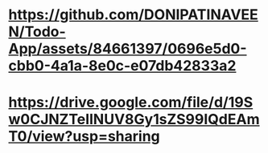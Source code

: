 # https://github.com/DONIPATINAVEEN/Todo-App/assets/84661397/0696e5d0-cbb0-4a1a-8e0c-e07db42833a2
# https://drive.google.com/file/d/19Sw0CJNZTeIINUV8Gy1sZS99IQdEAmT0/view?usp=sharing

